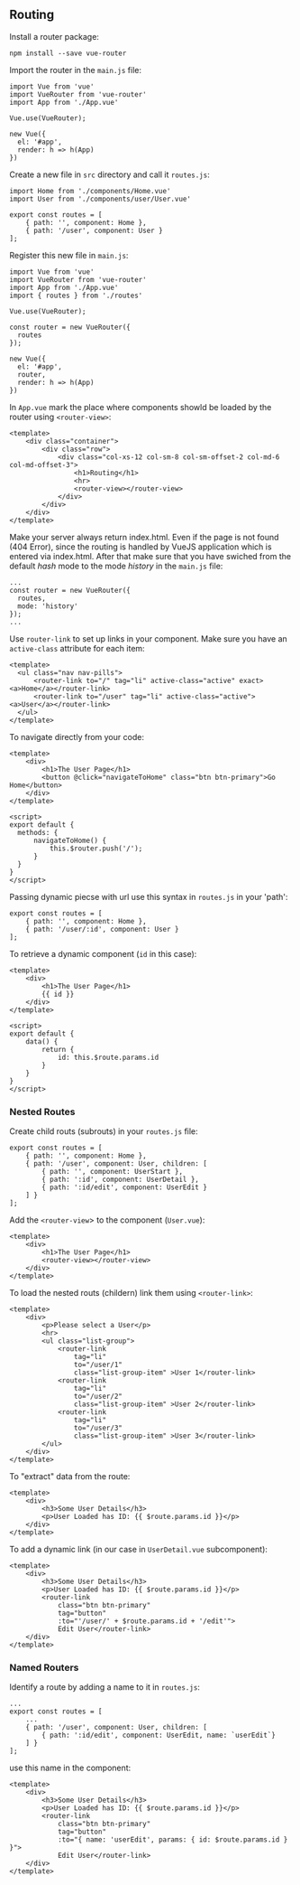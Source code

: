 ## Routing
Install a router package:
```
npm install --save vue-router
```
Import the router in the `main.js` file:
```
import Vue from 'vue'
import VueRouter from 'vue-router'
import App from './App.vue'

Vue.use(VueRouter);

new Vue({
  el: '#app',
  render: h => h(App)
})
```
Create a new file in `src` directory and call it `routes.js`:
```
import Home from './components/Home.vue'
import User from './components/user/User.vue'

export const routes = [
    { path: '', component: Home },
    { path: '/user', component: User }
];
```
Register this new file in `main.js`:
```
import Vue from 'vue'
import VueRouter from 'vue-router'
import App from './App.vue'
import { routes } from './routes'

Vue.use(VueRouter);

const router = new VueRouter({
  routes
});

new Vue({
  el: '#app',
  router,
  render: h => h(App)
})
```
In `App.vue` mark the place where components showld be loaded by the router using `<router-view>`:
```
<template>
    <div class="container">
        <div class="row">
            <div class="col-xs-12 col-sm-8 col-sm-offset-2 col-md-6 col-md-offset-3">
                <h1>Routing</h1>
                <hr>
                <router-view></router-view>
            </div>
        </div>
    </div>
</template>
```
Make your server always return index.html. Even if the page is not found (404 Error), since the routing is handled
by VueJS application which is entered via index.html. After that make sure that you have swiched from the default *hash* mode
to the mode *history* in the `main.js` file:
```
...
const router = new VueRouter({
  routes,
  mode: 'history'
});
...
```
Use `router-link` to set up links in your component. Make sure you have an `active-class` attribute for each item:
```
<template>
  <ul class="nav nav-pills">
      <router-link to="/" tag="li" active-class="active" exact><a>Home</a></router-link>
      <router-link to="/user" tag="li" active-class="active"><a>User</a></router-link>
  </ul>
</template>
```
To navigate directly from your code:
```
<template>
    <div>
        <h1>The User Page</h1>
        <button @click="navigateToHome" class="btn btn-primary">Go Home</button>
    </div>
</template>

<script>
export default {
  methods: {
      navigateToHome() {
          this.$router.push('/');
      }
  }
}
</script>
```
Passing dynamic piecse with url use this syntax in `routes.js` in your 'path':
```
export const routes = [
    { path: '', component: Home },
    { path: '/user/:id', component: User }
];
```
To retrieve a dynamic component (`id` in this case):
```
<template>
    <div>
        <h1>The User Page</h1>
        {{ id }}
    </div>
</template>

<script>
export default {
    data() {
        return {
            id: this.$route.params.id
        }
    }
}
</script>
```
### Nested Routes
Create child routs (subrouts) in your `routes.js` file:
```
export const routes = [
    { path: '', component: Home },
    { path: '/user', component: User, children: [
        { path: '', component: UserStart },
        { path: ':id', component: UserDetail },
        { path: ':id/edit', component: UserEdit }
    ] }
];
```
Add the `<router-view`> to the component (`User.vue`):
```
<template>
    <div>
        <h1>The User Page</h1>
        <router-view></router-view>
    </div>
</template>
```
To load the nested routs (childern) link them using `<router-link>`:
```
<template>
    <div>
        <p>Please select a User</p>
        <hr>
        <ul class="list-group">
            <router-link 
                tag="li" 
                to="/user/1"
                class="list-group-item" >User 1</router-link>
            <router-link 
                tag="li" 
                to="/user/2"
                class="list-group-item" >User 2</router-link>
            <router-link 
                tag="li" 
                to="/user/3"
                class="list-group-item" >User 3</router-link>
        </ul>
    </div>
</template>
```
To "extract" data from the route:
```
<template>
    <div>
        <h3>Some User Details</h3>
        <p>User Loaded has ID: {{ $route.params.id }}</p>
    </div>
</template>
```
To add a dynamic link (in our case in `UserDetail.vue` subcomponent):
```
<template>
    <div>
        <h3>Some User Details</h3>
        <p>User Loaded has ID: {{ $route.params.id }}</p>
        <router-link 
            class="btn btn-primary"
            tag="button"
            :to="'/user/' + $route.params.id + '/edit'">
            Edit User</router-link>
    </div>
</template>
```
### Named Routers
Identify a route by adding a name to it in `routes.js`:
```
...
export const routes = [
    ...
    { path: '/user', component: User, children: [
        { path: ':id/edit', component: UserEdit, name: `userEdit`}
    ] }
];
```
use this name in the component:
```
<template>
    <div>
        <h3>Some User Details</h3>
        <p>User Loaded has ID: {{ $route.params.id }}</p>
        <router-link 
            class="btn btn-primary"
            tag="button"
            :to="{ name: 'userEdit', params: { id: $route.params.id } }">
            Edit User</router-link>
    </div>
</template>
```
